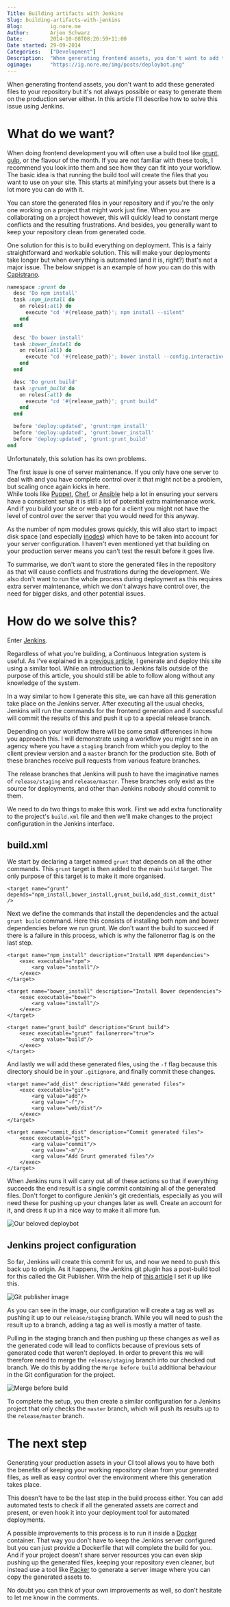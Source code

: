 ```yaml
---
Title: Building artifacts with Jenkins   
Slug: building-artifacts-with-jenkins   
Blog:         ig.nore.me   
Author:       Arjen Schwarz   
Date:         2014-10-08T08:20:59+11:00
Date started: 29-09-2014   
Categories:   ["Development"]   
Description:  "When generating frontend assets, you don't want to add these generated files to your repository but it's not always possible or easy to generate them on the production server either. In this article I'll describe how to solve this issue using Jenkins."
ogimage:      "https://ig.nore.me/img/posts/deploybot.png"
---
```


When generating frontend assets, you don't want to add these generated files to your repository but it's not always possible or easy to generate them on the production server either. In this article I'll describe how to solve this issue using Jenkins.

# What do we want?

When doing frontend development you will often use a build tool like [grunt](http://gruntjs.com/), [gulp](http://gulpjs.com/), or the flavour of the month. If you are not familiar with these tools, I recommend you look into them and see how they can fit into your workflow. The basic idea is that running the build tool will create the files that you want to use on your site. This starts at minifying your assets but there is a lot more you can do with it.

You can store the generated files in your repository and if you're the only one working on a project that might work just fine. When you are collaborating on a project however, this will quickly lead to constant merge conflicts and the resulting frustrations. And besides, you generally want to keep your repository clean from generated code.

One solution for this is to build everything on deployment. This is a fairly straightforward and workable solution. This will make your deployments take longer but when everything is automated (and it is, right?) that's not a major issue. The below snippet is an example of how you can do this with [Capistrano](http://capistranorb.com/).

```ruby
namespace :grunt do
  desc 'Do npm install'
  task :npm_install do
    on roles(:all) do
      execute "cd '#{release_path}'; npm install --silent"
    end
  end

  desc 'Do bower install'
  task :bower_install do
    on roles(:all) do
      execute "cd '#{release_path}'; bower install --config.interactive=false"
    end
  end

  desc 'Do grunt build'
  task :grunt_build do
    on roles(:all) do
      execute "cd '#{release_path}'; grunt build"
    end
  end

  before 'deploy:updated', 'grunt:npm_install'
  before 'deploy:updated', 'grunt:bower_install'
  before 'deploy:updated', 'grunt:grunt_build'
end
```

Unfortunately, this solution has its own problems. 

The first issue is one of server maintenance. If you only have one server to deal with and you have complete control over it that might not be a problem, but scaling once again kicks in here.    
While tools like [Puppet](http://puppetlabs.com), [Chef](https://www.getchef.com), or [Ansible](http://www.ansible.com) help a lot in ensuring your servers have a consistent setup it is still a lot of potential extra maintenance work. And if you build your site or web app for a client you might not have the level of control over the server that you would need for this anyway.

As the number of npm modules grows quickly, this will also start to impact disk space (and especially [inodes](http://en.wikipedia.org/wiki/Inode)) which have to be taken into account for your server configuration. I haven't even mentioned yet that building on your production server means you can't test the result before it goes live.

To summarise, we don't want to store the generated files in the repository as that will cause conflicts and frustrations during the development. We also don't want to run the whole process during deployment as this requires extra server maintenance, which we don't always have control over, the need for bigger disks, and other potential issues.

# How do we solve this?

Enter [Jenkins](http://jenkins-ci.org). 

Regardless of what you're building, a Continuous Integration system is useful. As I've explained in a [previous article](https://ig.nore.me/2014/09/and-we-ve-gone-static/), I generate and deploy this site using a similar tool. While an introduction to Jenkins falls outside of the purpose of this article, you should still be able to follow along without any knowledge of the system.

In a way similar to how I generate this site, we can have all this generation take place on the Jenkins server. After executing all the usual checks, Jenkins will run the commands for the frontend generation and if successful will commit the results of this and push it up to a special release branch.

Depending on your workflow there will be some small differences in how you approach this. I will demonstrate using a workflow you might see in an agency where you have a `staging` branch from which you deploy to the client preview version and a `master` branch for the production site. Both of these branches receive pull requests from various feature branches.

The release branches that Jenkins will push to have the imaginative names of `release/staging` and `release/master`. These branches only exist as the source for deployments, and other than Jenkins nobody should commit to them.

We need to do two things to make this work. First we add extra functionality to the project's `build.xml` file and then we'll make changes to the project configuration in the Jenkins interface.

## build.xml

We start by declaring a target named `grunt` that depends on all the other commands. This `grunt` target is then added to the main `build` target. The only purpose of this target is to make it more organised.

```markup
<target name="grunt" depends="npm_install,bower_install,grunt_build,add_dist,commit_dist" />
```

Next we define the commands that install the dependencies and the actual `grunt build` command. Here this consists of installing both npm and bower dependencies before we run grunt. We don't want the build to succeed if there is a failure in this process, which is why the failonerror flag is on the last step.

```markup
<target name="npm_install" description="Install NPM dependencies">
    <exec executable="npm">
        <arg value="install"/>
    </exec>
</target>

<target name="bower_install" description="Install Bower dependencies">
    <exec executable="bower">
        <arg value="install"/>
    </exec>
</target>

<target name="grunt_build" description="Grunt build">
    <exec executable="grunt" failonerror="true">
        <arg value="build"/>
    </exec>
</target>
```

And lastly we will add these generated files, using the `-f` flag because this directory should be in your `.gitignore`, and finally commit these changes.

```markup
<target name="add_dist" description="Add generated files">
    <exec executable="git">
        <arg value="add"/>
        <arg value="-f"/>
        <arg value="web/dist"/>
    </exec>
</target>

<target name="commit_dist" description="Commit generated files">
    <exec executable="git">
        <arg value="commit"/>
        <arg value="-m"/>
        <arg value="Add Grunt generated files"/>
    </exec>
</target>

```

When Jenkins runs it will carry out all of these actions so that if everything succeeds the end result is a single commit containing all of the generated files. Don't forget to configure Jenkin's git credentials, especially as you will need these for pushing up your changes later as well. Create an account for it, and dress it up in a nice way to make it all more fun.

![Our beloved deploybot](/img/posts/deploybot.png)

## Jenkins project configuration

So far, Jenkins will create this commit for us, and now we need to push this back up to origin. As it happens, the Jenkins git plugin has a post-build tool for this called the Git Publisher. With the help of [this article](http://www.benhallbenhall.com/2013/03/hudson-jenkins-create-git-tags-branches-automatically/) I set it up like this.

![Git publisher image](/img/posts/jenkins-git-publisher.png)

As you can see in the image, our configuration will create a tag as well as pushing it up to our `release/staging` branch. While you will need to push the result up to a branch, adding a tag as well is mostly a matter of taste.

Pulling in the staging branch and then pushing up these changes as well as the generated code will lead to conflicts because of previous sets of generated code that weren't deployed. In order to prevent this we will therefore need to merge the `release/staging` branch into our checked out branch. We do this by adding the `Merge before build` additional behaviour in the Git configuration for the project.

![Merge before build](/img/posts/jenkins-merge-before-build.png)

To complete the setup, you then create a similar configuration for a Jenkins project that only checks the `master` branch, which will push its results up to the `release/master` branch.

# The next step

Generating your production assets in your CI tool allows you to have both the benefits of keeping your working repository clean from your generated files, as well as easy control over the environment where this generation takes place.

This doesn't have to be the last step in the build process either. You can add automated tests to check if all the generated assets are correct and present, or even hook it into your deployment tool for automated deployments.

A possible improvements to this process is to run it inside a [Docker](https://www.docker.com/) container. That way you don't have to keep the Jenkins server configured but you can just provide a Dockerfile that will complete the build for you. And if your project doesn't share server resources you can even skip pushing up the generated files, keeping your repository even cleaner, but instead use a tool like [Packer](http://www.packer.io/) to generate a server image where you can copy the generated assets to.

No doubt you can think of your own improvements as well, so don't hesitate to let me know in the comments.

